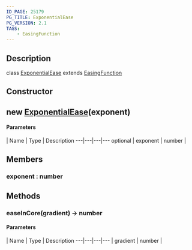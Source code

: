```yaml
---
ID_PAGE: 25179
PG_TITLE: ExponentialEase
PG_VERSION: 2.1
TAGS:
    - EasingFunction
---
```

## Description

class [ExponentialEase](/classes/2.3/ExponentialEase) extends [EasingFunction](/classes/2.3/EasingFunction)



## Constructor

## new [ExponentialEase](/classes/2.3/ExponentialEase)(exponent)



#### Parameters
 | Name | Type | Description
---|---|---|---
optional | exponent | number |   

## Members

### exponent : number



## Methods

### easeInCore(gradient) &rarr; number



#### Parameters
 | Name | Type | Description
---|---|---|---
 | gradient | number |   

